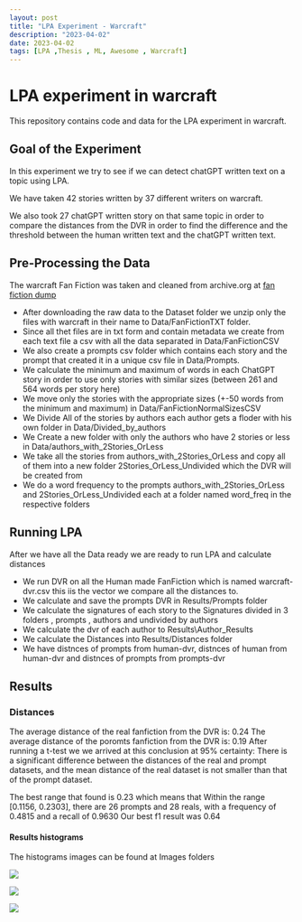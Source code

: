 ```yaml
---
layout: post
title: "LPA Experiment - Warcraft"
description: "2023-04-02"
date: 2023-04-02
tags: [LPA ,Thesis , ML, Awesome , Warcraft]
---
```

<!--more-->
# LPA experiment in warcraft

This repository contains code and data for the LPA experiment in warcraft.



## Goal of the Experiment
In this experiment we try to see if we can detect chatGPT written text on a topic using LPA.

We have taken 42 stories written by 37 different writers on warcraft.

We also took 27 chatGPT written story on that same topic in order to compare the distances from the DVR in order to find the difference and the threshold between the human written text and the chatGPT written text.

## Pre-Processing the Data
The warcraft Fan Fiction was taken and cleaned from archive.org at [fan fiction dump](https://archive.org/download/Fanfictiondotnet1011dump)
- After downloading the raw data to the Dataset folder we unzip only the files with warcraft in their name to Data/FanFictionTXT folder.
- Since all thet files are in txt form and contain metadata we create from each text file a csv with all the data separated in Data/FanFictionCSV
- We also create a prompts csv folder which contains each story and the prompt that created it in a unique csv file in Data/Prompts.
- We calculate the minimum and maximum of words in each ChatGPT story in order to use only stories with similar sizes (between 261 and 564 words per story here)
- We move only the stories with the appropriate sizes (+-50 words from the minimum and maximum) in Data/FanFictionNormalSizesCSV
- We Divide All of the stories by authors each author gets a floder with his own folder in Data/Divided_by_authors
- We Create a new folder with only the authors who have 2 stories or less in Data/authors_with_2Stories_OrLess
- We take all the stories from authors_with_2Stories_OrLess and copy all of them into a new folder 2Stories_OrLess_Undivided which the DVR will be created from
- We do a word frequency to the prompts authors_with_2Stories_OrLess and 2Stories_OrLess_Undivided each at a folder named word_freq in the respective folders

## Running LPA
After we have all the Data ready we are ready to run LPA and calculate distances
- We run DVR on all the Human made FanFiction which is named warcraft-dvr.csv this iis the vector we compare all the distances to.
- We calculate and save the prompts DVR in Results/Prompts folder
- We calculate the signatures of each story to the Signatures divided in 3 folders , prompts , authors and undivided by authors
- We calculate the dvr of each author to Results\Author_Results
- We calculate the Distances into Results/Distances folder
- We have distnces of prompts from human-dvr, distnces of human from human-dvr and distnces of prompts from prompts-dvr

## Results

### Distances
The average distance of the real fanfiction from the DVR is: 0.24
The average distance of the poromts fanfiction from the DVR is: 0.19
After running a t-test we we arrived at this conclusion at 95% certainty:
There is a significant difference between the distances of the real and prompt datasets, and the mean distance of the real dataset is not smaller than that of the prompt dataset.

The best range that found is 0.23 which means that Within the range [0.1156, 0.2303], there are 26 prompts and 28 reals, with a frequency of 0.4815 and a recall of 0.9630
Our best f1 result was 0.64 

#### Results histograms
The histograms images can be found at Images folders

![](images/Experiments/Images/warcraft-fanfiction_histogram.jpg)

![](images/Experiments/Images/warcraft-prompts_histogram.jpg)

![](images/Experiments/Images/warcraft-both_histogram.jpg)
